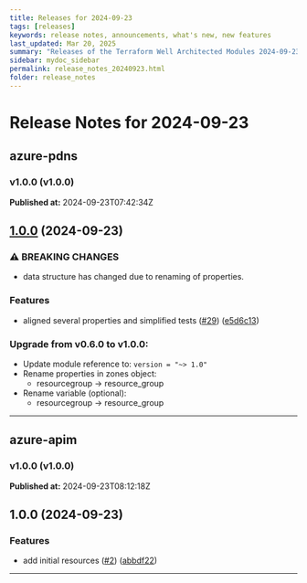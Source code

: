 ```yaml
---
title: Releases for 2024-09-23
tags: [releases]
keywords: release notes, announcements, what's new, new features
last_updated: Mar 20, 2025
summary: "Releases of the Terraform Well Architected Modules 2024-09-23"
sidebar: mydoc_sidebar
permalink: release_notes_20240923.html
folder: release_notes
---
```


# Release Notes for 2024-09-23

## azure-pdns
### v1.0.0 (v1.0.0)
**Published at:** 2024-09-23T07:42:34Z

## [1.0.0](https://github.com/CloudNationHQ/terraform-azure-pdns/compare/v0.6.0...v1.0.0) (2024-09-23)


### ⚠ BREAKING CHANGES

* data structure has changed due to renaming of properties.

### Features

* aligned several properties and simplified tests ([#29](https://github.com/CloudNationHQ/terraform-azure-pdns/issues/29)) ([e5d6c13](https://github.com/CloudNationHQ/terraform-azure-pdns/commit/e5d6c13ad03791fc9e90b1e349a8ca89c8ecbece))

### Upgrade from v0.6.0 to v1.0.0:

- Update module reference to: `version = "~> 1.0"`
- Rename properties in zones object:
  - resourcegroup -> resource_group
- Rename variable (optional):
  - resourcegroup -> resource_group

---

## azure-apim
### v1.0.0 (v1.0.0)
**Published at:** 2024-09-23T08:12:18Z

## 1.0.0 (2024-09-23)


### Features

* add initial resources ([#2](https://github.com/CloudNationHQ/terraform-azure-apim/issues/2)) ([abbdf22](https://github.com/CloudNationHQ/terraform-azure-apim/commit/abbdf22b5ac04eb8dbf6c69c7a31937c97529f7a))

---

